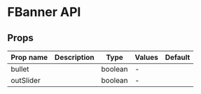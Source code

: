 # FBanner API

## Props

| Prop name | Description | Type    | Values | Default |
| --------- | ----------- | ------- | ------ | ------- |
| bullet    |             | boolean | -      |         |
| outSlider |             | boolean | -      |         |
